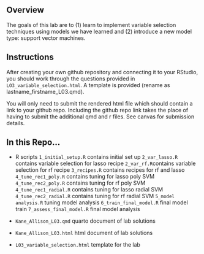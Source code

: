 ## Overview

The goals of this lab are to (1) learn to implement variable selection techniques using models we have learned and (2) introduce a new model type: support vector machines.

## Instructions

After creating your own github repository and connecting it to your RStudio, you should work through the questions provided in `LO3_variable_selection.html`. A template is provided (rename as lastname_firstname_L03.qmd).

You will only need to submit the rendered html file which should contain a link to your github repo. Including the github repo link takes the place of having to submit the additional qmd and r files. See canvas for submission details.

## In this Repo...
- R scripts 
  `1_initial_setup.R` contains initial set up
  `2_var_lasso.R` contains variable selection for lasso recipe
  `2_var_rf.R`contains variable selection for rf recipe
  `3_recipes.R` contains recipes for rf and lasso
  `4_tune_rec1_poly.R` contains tuning for lasso poly SVM 
  `4_tune_rec2_poly.R` contains tuning for rf poly SVM 
  `4_tune_rec1_radial.R` contains tuning for lasso radial SVM 
  `4_tune_rec2_radial.R` contains tuning for rf radial SVM 
  `5_model analysis.R` tuning model analysis
  `6_train_final_model.R` final model train
  `7_assess_final_model.R` final model analysis
  
- `Kane_Allison_L03.qmd` quarto document of lab solutions
- `Kane_Allison_L03.html` html document of lab solutions
- `L03_variable_selection.html` template for the lab